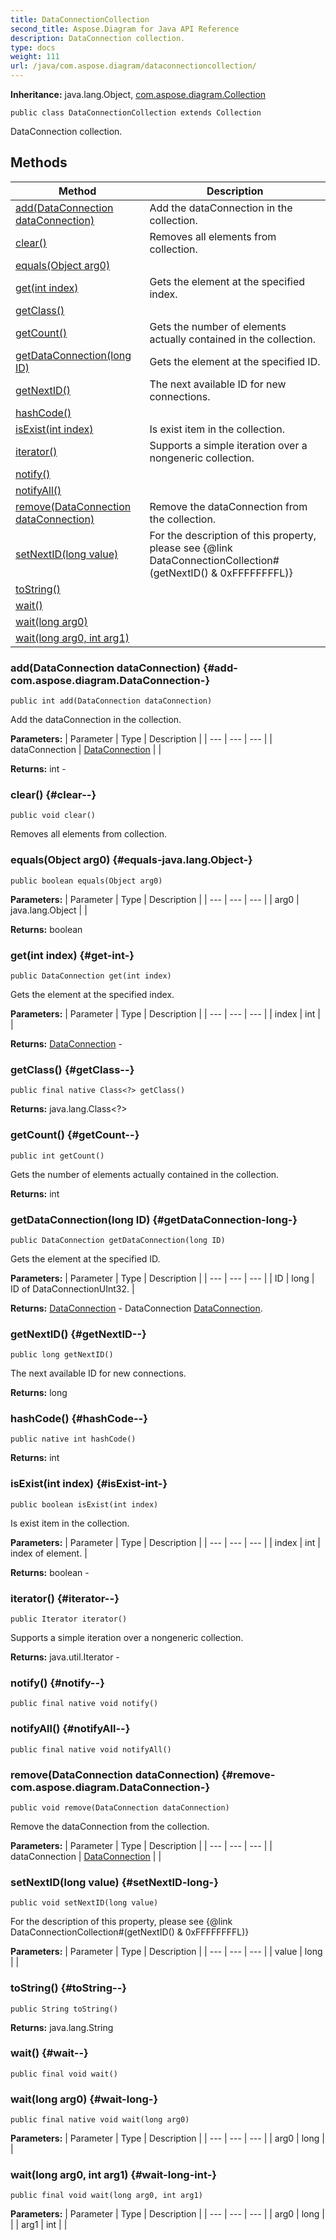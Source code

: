```yaml
---
title: DataConnectionCollection
second_title: Aspose.Diagram for Java API Reference
description: DataConnection collection.
type: docs
weight: 111
url: /java/com.aspose.diagram/dataconnectioncollection/
---
```


**Inheritance:**
java.lang.Object, [com.aspose.diagram.Collection](../../com.aspose.diagram/collection)
```
public class DataConnectionCollection extends Collection
```

DataConnection collection.
## Methods

| Method | Description |
| --- | --- |
| [add(DataConnection dataConnection)](#add-com.aspose.diagram.DataConnection-) | Add the dataConnection in the collection. |
| [clear()](#clear--) | Removes all elements from collection. |
| [equals(Object arg0)](#equals-java.lang.Object-) |  |
| [get(int index)](#get-int-) | Gets the element at the specified index. |
| [getClass()](#getClass--) |  |
| [getCount()](#getCount--) | Gets the number of elements actually contained in the collection. |
| [getDataConnection(long ID)](#getDataConnection-long-) | Gets the element at the specified ID. |
| [getNextID()](#getNextID--) | The next available ID for new connections. |
| [hashCode()](#hashCode--) |  |
| [isExist(int index)](#isExist-int-) | Is exist item in the collection. |
| [iterator()](#iterator--) | Supports a simple iteration over a nongeneric collection. |
| [notify()](#notify--) |  |
| [notifyAll()](#notifyAll--) |  |
| [remove(DataConnection dataConnection)](#remove-com.aspose.diagram.DataConnection-) | Remove the dataConnection from the collection. |
| [setNextID(long value)](#setNextID-long-) | For the description of this property, please see \{@link DataConnectionCollection\#(getNextID() & 0xFFFFFFFFL)\} |
| [toString()](#toString--) |  |
| [wait()](#wait--) |  |
| [wait(long arg0)](#wait-long-) |  |
| [wait(long arg0, int arg1)](#wait-long-int-) |  |
### add(DataConnection dataConnection) {#add-com.aspose.diagram.DataConnection-}
```
public int add(DataConnection dataConnection)
```


Add the dataConnection in the collection.

**Parameters:**
| Parameter | Type | Description |
| --- | --- | --- |
| dataConnection | [DataConnection](../../com.aspose.diagram/dataconnection) |  |

**Returns:**
int - 
### clear() {#clear--}
```
public void clear()
```


Removes all elements from collection.

### equals(Object arg0) {#equals-java.lang.Object-}
```
public boolean equals(Object arg0)
```




**Parameters:**
| Parameter | Type | Description |
| --- | --- | --- |
| arg0 | java.lang.Object |  |

**Returns:**
boolean
### get(int index) {#get-int-}
```
public DataConnection get(int index)
```


Gets the element at the specified index.

**Parameters:**
| Parameter | Type | Description |
| --- | --- | --- |
| index | int |  |

**Returns:**
[DataConnection](../../com.aspose.diagram/dataconnection) - 
### getClass() {#getClass--}
```
public final native Class<?> getClass()
```




**Returns:**
java.lang.Class<?>
### getCount() {#getCount--}
```
public int getCount()
```


Gets the number of elements actually contained in the collection.

**Returns:**
int
### getDataConnection(long ID) {#getDataConnection-long-}
```
public DataConnection getDataConnection(long ID)
```


Gets the element at the specified ID.

**Parameters:**
| Parameter | Type | Description |
| --- | --- | --- |
| ID | long | ID of DataConnectionUInt32. |

**Returns:**
[DataConnection](../../com.aspose.diagram/dataconnection) - DataConnection [DataConnection](../../com.aspose.diagram/dataconnection).
### getNextID() {#getNextID--}
```
public long getNextID()
```


The next available ID for new connections.

**Returns:**
long
### hashCode() {#hashCode--}
```
public native int hashCode()
```




**Returns:**
int
### isExist(int index) {#isExist-int-}
```
public boolean isExist(int index)
```


Is exist item in the collection.

**Parameters:**
| Parameter | Type | Description |
| --- | --- | --- |
| index | int | index of element. |

**Returns:**
boolean - 
### iterator() {#iterator--}
```
public Iterator iterator()
```


Supports a simple iteration over a nongeneric collection.

**Returns:**
java.util.Iterator - 
### notify() {#notify--}
```
public final native void notify()
```




### notifyAll() {#notifyAll--}
```
public final native void notifyAll()
```




### remove(DataConnection dataConnection) {#remove-com.aspose.diagram.DataConnection-}
```
public void remove(DataConnection dataConnection)
```


Remove the dataConnection from the collection.

**Parameters:**
| Parameter | Type | Description |
| --- | --- | --- |
| dataConnection | [DataConnection](../../com.aspose.diagram/dataconnection) |  |

### setNextID(long value) {#setNextID-long-}
```
public void setNextID(long value)
```


For the description of this property, please see \{@link DataConnectionCollection\#(getNextID() & 0xFFFFFFFFL)\}

**Parameters:**
| Parameter | Type | Description |
| --- | --- | --- |
| value | long |  |

### toString() {#toString--}
```
public String toString()
```




**Returns:**
java.lang.String
### wait() {#wait--}
```
public final void wait()
```




### wait(long arg0) {#wait-long-}
```
public final native void wait(long arg0)
```




**Parameters:**
| Parameter | Type | Description |
| --- | --- | --- |
| arg0 | long |  |

### wait(long arg0, int arg1) {#wait-long-int-}
```
public final void wait(long arg0, int arg1)
```




**Parameters:**
| Parameter | Type | Description |
| --- | --- | --- |
| arg0 | long |  |
| arg1 | int |  |

